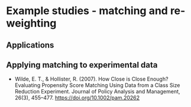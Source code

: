 # Example studies - matching and re-weighting

## Applications

## Applying matching to experimental data

* Wilde, E. T., & Hollister, R. (2007). How Close is Close Enough? Evaluating Propensity Score Matching Using Data from a Class Size Reduction Experiment. Journal of Policy
Analysis and Management, 26(3), 455–477. https://doi.org/10.1002/pam.20262
